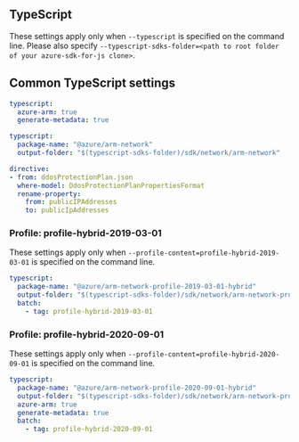 ## TypeScript

These settings apply only when `--typescript` is specified on the command line.
Please also specify `--typescript-sdks-folder=<path to root folder of your azure-sdk-for-js clone>`.

## Common TypeScript settings

``` yaml $(typescript)
typescript:
  azure-arm: true
  generate-metadata: true
```

``` yaml $(typescript) && !$(profile-content)
typescript:
  package-name: "@azure/arm-network"
  output-folder: "$(typescript-sdks-folder)/sdk/network/arm-network"

directive:
- from: ddosProtectionPlan.json 
  where-model: DdosProtectionPlanPropertiesFormat
  rename-property:
    from: publicIPAddresses
    to: publicIpAddresses
```

### Profile: profile-hybrid-2019-03-01

These settings apply only when `--profile-content=profile-hybrid-2019-03-01` is specified on the command line.

``` yaml $(profile-content)=='profile-hybrid-2019-03-01'
typescript:
  package-name: "@azure/arm-network-profile-2019-03-01-hybrid"
  output-folder: "$(typescript-sdks-folder)/sdk/network/arm-network-profile-2019-03-01-hybrid"
  batch:
    - tag: profile-hybrid-2019-03-01
```

### Profile: profile-hybrid-2020-09-01

These settings apply only when `--profile-content=profile-hybrid-2020-09-01` is specified on the command line.

``` yaml $(profile-content)=='profile-hybrid-2020-09-01'
typescript:
  package-name: "@azure/arm-network-profile-2020-09-01-hybrid"
  output-folder: "$(typescript-sdks-folder)/sdk/network/arm-network-profile-2020-09-01-hybrid"
  azure-arm: true
  generate-metadata: true
  batch:
    - tag: profile-hybrid-2020-09-01
```
